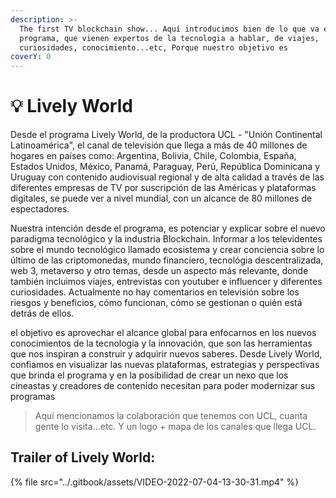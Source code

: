 ```yaml
---
description: >-
  The first TV blockchain show... Aquí introducimos bien de lo que va el
  programa, que vienen expertos de la tecnologia a hablar, de viajes,
  curiosidades, conocimiento...etc, Porque nuestro objetivo es
coverY: 0
---
```


# 💡 Lively World

>

Desde el programa Lively World, de la productora UCL - "Unión Continental Latinoamérica", el canal de televisión que llega a más de 40 millones de hogares en países como: Argentina, Bolivia, Chile, Colombia, España, Estados Unidos, México, Panamá, Paraguay, Perú, República Dominicana y Uruguay con contenido audiovisual regional y de alta calidad a través de las diferentes empresas de TV por suscripción de las Américas y plataformas digitales, se puede ver a nivel mundial, con un alcance de 80 millones de espectadores.&#x20;

Nuestra intención desde el programa, es potenciar y explicar sobre el nuevo paradigma tecnológico y la industria Blockchain. Informar a los televidentes sobre el mundo tecnológico llamado ecosistema y crear conciencia sobre lo último de las criptomonedas, mundo financiero, tecnológia descentralizada, web 3, metaverso y otro temas, desde un aspecto más relevante, donde también incluimos viajes, entrevistas con youtuber e influencer y diferentes curiosidades. Actualmente no hay comentarios en televisión sobre los riesgos y beneficios, cómo funcionan, cómo se gestionan o quién está detrás de ellos.

el objetivo es aprovechar el alcance global para enfocarnos en los nuevos conocimientos de la tecnología y la innovación, que son las herramientas que nos inspiran a construir y adquirir nuevos saberes. Desde Lively World, confiamos en visualizar las nuevas plataformas, estrategias y perspectivas que brinda el programa y en la posibilidad de crear un nexo que los cineastas y creadores de contenido necesitan para poder modernizar sus programas

> Aquí mencionamos la colaboración que tenemos con UCL, cuanta gente lo visita...etc. Y un logo + mapa de los canales que llega UCL.&#x20;

## Trailer of Lively World:&#x20;

{% file src="../.gitbook/assets/VIDEO-2022-07-04-13-30-31.mp4" %}
